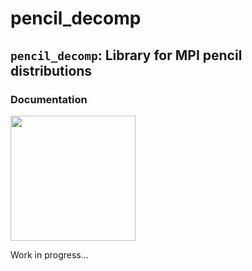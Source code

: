 # pencil_decomp

## `pencil_decomp`: Library for MPI pencil distributions

### Documentation
<img align="center" src="https://github.com/preiter93/pencil_decomp/tree/master/pics/pencil2.pdf" width="200">

Work in progress...
